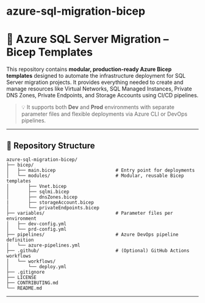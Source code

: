 # azure-sql-migration-bicep
# 🚀 Azure SQL Server Migration – Bicep Templates

This repository contains **modular, production-ready Azure Bicep templates** designed to automate the infrastructure deployment for SQL Server migration projects. It provides everything needed to create and manage resources like Virtual Networks, SQL Managed Instances, Private DNS Zones, Private Endpoints, and Storage Accounts using CI/CD pipelines.

> 💡 It supports both **Dev** and **Prod** environments with separate parameter files and flexible deployments via Azure CLI or DevOps pipelines.

---

## 📂 Repository Structure

```text
azure-sql-migration-bicep/
├── bicep/
│   ├── main.bicep                      # Entry point for deployments
│   └── modules/                        # Modular, reusable Bicep templates
│       ├── Vnet.bicep
│       ├── sqlmi.bicep
│       ├── dnsZones.bicep
|       ├── storageAccount.bicep
│       └── privateEndpoints.bicep
├── variables/                          # Parameter files per environment
│   ├── dev-config.yml
│   └── prd-config.yml
├── pipelines/                          # Azure DevOps pipeline definition
│   └── azure-pipelines.yml
├── .github/                            # (Optional) GitHub Actions workflows
│   └── workflows/
│       └── deploy.yml
├── .gitignore
├── LICENSE
├── CONTRIBUTING.md
└── README.md
```

---

